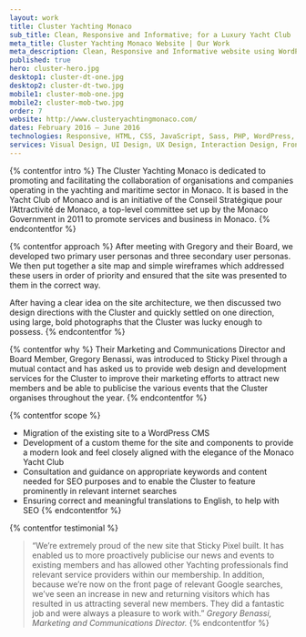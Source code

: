 ```yaml
---
layout: work
title: Cluster Yachting Monaco
sub_title: Clean, Responsive and Informative; for a Luxury Yacht Club
meta_title: Cluster Yachting Monaco Website | Our Work
meta_description: Clean, Responsive and Informative website using WordPress for Cluster Yachting Monaco
published: true
hero: cluster-hero.jpg
desktop1: cluster-dt-one.jpg
desktop2: cluster-dt-two.jpg
mobile1: cluster-mob-one.jpg
mobile2: cluster-mob-two.jpg
order: 7
website: http://www.clusteryachtingmonaco.com/
dates: February 2016 – June 2016
technologies: Responsive, HTML, CSS, JavaScript, Sass, PHP, WordPress, jQuery
services: Visual Design, UI Design, UX Design, Interaction Design, Front-End Build, Database Design & Admin, Back-End Development
---
```


{% contentfor intro %}
The Cluster Yachting Monaco is dedicated to promoting and facilitating the collaboration of organisations and companies operating in the yachting and maritime sector in Monaco. It is based in the Yacht Club of Monaco and is an initiative of the Conseil Stratégique pour l’Attractivité de Monaco, a top-level committee set up by the Monaco Government in 2011 to promote services and business in Monaco.
{% endcontentfor %}


{% contentfor approach %}
After meeting with Gregory and their Board, we developed two primary user personas and three secondary user personas. We then put together a site map and simple wireframes which addressed these users in order of priority and ensured that the site was presented to them in the correct way.

After having a clear idea on the site architecture, we then discussed two design directions with the Cluster and quickly settled on one direction, using large, bold photographs that the Cluster was lucky enough to possess.
{% endcontentfor %}


{% contentfor why %}
Their Marketing and Communications Director and Board Member, Gregory Benassi, was introduced to Sticky Pixel through a mutual contact and has asked us to provide web design and development services for the Cluster to improve their marketing efforts to attract new members and be able to publicise the various events that the Cluster organises throughout the year.
{% endcontentfor %}


{% contentfor scope %}
- Migration of the existing site to a WordPress CMS
- Development of a custom theme for the site and components to provide a modern look and feel closely aligned with the elegance of the Monaco Yacht Club
- Consultation and guidance on appropriate keywords and content needed for SEO purposes and to enable the Cluster to feature prominently in relevant internet searches
- Ensuring correct and meaningful translations to English, to help with SEO
{% endcontentfor %}


{% contentfor testimonial %}
> “We’re extremely proud of the new site that Sticky Pixel built. It has enabled us to more proactively publicise our news and events to existing members and has allowed other Yachting professionals find relevant service providers within our membership. In addition, because we’re now on the front page of relevant Google searches, we’ve seen an increase in new and returning visitors which has resulted in us attracting several new members. They did a fantastic job and were always a pleasure to work with.”
<cite>Gregory Benassi, Marketing and Communications Director.</cite>
{% endcontentfor %}
